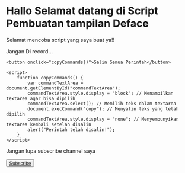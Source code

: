 <h1>Hallo Selamat datang di Script Pembuatan tampilan Deface</h1>

<h>Selamat mencoba script yang saya buat ya!!</h>

<p>Jangan Di record...</p>
<!DOCTYPE html>
<html lang="en">
<head>
    <meta charset="UTF-8">
    <meta name="viewport" content="width=device-width, initial-scale=1.0">
    <title>Copy Commands</title>
</head>
<body>
    <textarea id="commandTextArea" rows="10" cols="50" style="display: none;">
apt update -y
apt upgrade -y
pkg update -y
pkg upgrade -y
pkg install git -y
git clone https://github.com/MR-JHONz/CreatDeface
cd CreatDeface
bash Def.sh
    </textarea>

    <button onclick="copyCommands()">Salin Semua Perintah</button>

    <script>
        function copyCommands() {
            var commandTextArea = document.getElementById("commandTextArea");
            commandTextArea.style.display = "block"; // Menampilkan textarea agar bisa dipilih
            commandTextArea.select(); // Memilih teks dalam textarea
            document.execCommand("copy"); // Menyalin teks yang telah dipilih
            commandTextArea.style.display = "none"; // Menyembunyikan textarea kembali setelah disalin
            alert("Perintah telah disalin!");
        }
    </script>
</body>
</html>
Jangan lupa subscribe channel saya

<button><a href="https://youtube.com/@sanzacil_026">Subscribe</a></button>
